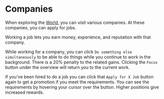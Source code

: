 # Companies

When exploring the [World](world.md), you can visit various companies. At
these companies, you can apply for jobs.

Working a job lets you earn money, experience, and reputation with that company.

While working for a company, you can click `Do something else simultaneously` to be able
to do things while you continue to work in the background. There is a 20% penalty to the
related gains. Clicking the `Focus` button under the overview will return you to the
current work.

If you've been hired to do a job you can click that `Apply for X Job` button again to get a
promotion if you meet the requirements. You can see the requirements by hovering your cursor
over the button. Higher positions give increased rewards.
